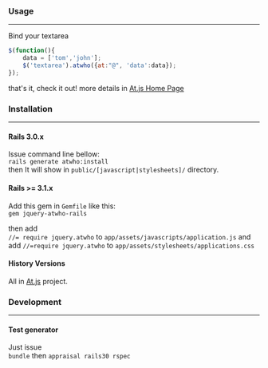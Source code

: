 ### Usage
---
Bind your textarea

```javascript
$(function(){
    data = ['tom','john'];
    $('textarea').atwho({at:"@", 'data':data});
});
```

that's it, check it out!
more details in [At.js Home Page](http://ichord.github.com/At.js/)

### Installation
---
#### Rails 3.0.x
Issue command line bellow:  
`rails generate atwho:install`  
then It will show in `public/[javascript|stylesheets]/` directory.

#### Rails >= 3.1.x
Add this gem in `Gemfile` like this:  
`gem jquery-atwho-rails`  

then add    
` //= require jquery.atwho `  to `app/assets/javascripts/application.js` 
and add ` //=require jquery.atwho ` to `app/assets/stylesheets/applications.css`  

#### History Versions 
All in [At.js](https://github.com/ichord/At.js) project.

### Development
---
#### Test generator
Just issue  
`bundle` then `appraisal rails30 rspec`
